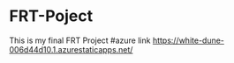 # FRT-Poject
This is my final FRT Project
#azure link https://white-dune-006d44d10.1.azurestaticapps.net/

